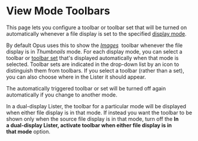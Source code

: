 # View Mode Toolbars

This page lets you configure a toolbar or toolbar set that will be turned on automatically whenever a file display is set to the specified [display mode](/Manual/basic_concepts/the_lister/view_modes.md).

By default Opus uses this to show the *[Images](/Manual/basic_concepts/the_lister/toolbars/the_default_toolbars/images_toolbar.md)*  toolbar whenever the file display is in *Thumbnails* mode. For each display mode, you can select a toolbar or [toolbar set](/Manual/basic_concepts/the_lister/toolbars/toolbar_sets.md) that's displayed automatically when that mode is selected. Toolbar sets are indicated in the drop-down list by an icon to distinguish them from toolbars. If you select a toolbar (rather than a set), you can also choose where in the Lister it should appear.

The automatically triggered toolbar or set will be turned off again automatically if you change to another mode.

In a dual-display Lister, the toolbar for a particular mode will be displayed when either file display is in that mode. If instead you want the toolbar to be shown only when the source file display is in that mode, turn off the **In a dual-display Lister, activate toolbar when either file display is in that mode** option.
